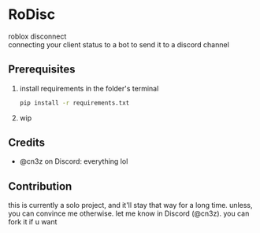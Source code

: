 # RoDisc
roblox disconnect</br>
connecting your client status to a bot to send it to a discord channel

## Prerequisites
1. install requirements in the folder's terminal
    ```bash
    pip install -r requirements.txt
2. wip

## Credits
- @cn3z on Discord: everything lol
   
## Contribution
this is currently a solo project, and it'll stay that way for a long time. unless, you can convince me otherwise. let me know in Discord (@cn3z). you can fork it if u want